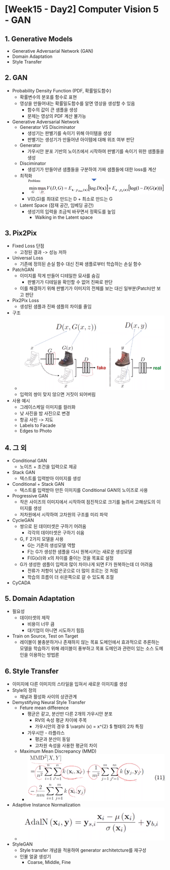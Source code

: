 # [Week15 - Day2] Computer Vision 5 - GAN

## 1. Generative Models
  - Generative Adversarial Network (GAN)
  - Domain Adaptation
  - Style Transfer

## 2. GAN
  - Probability Density Function (PDF, 확률밀도함수)
    - 확률변수의 분포를 함수로 표현
    - 영상을 만들어내는 확률밀도함수를 알면 영상을 생성할 수 있음
      - 함수의 값이 큰 샘플을 생성
      - 문제는 영상의 PDF 계산 불가능
  - Generative Adversarial Network
    - Generator VS Disciminator
      - 생성기는 판별기를 속이기 위해 아이템을 생성
      - 판별기는 생성기가 만들어낸 아이템에 대해 위조 여부 판단
    - Generator
      - 가우시안 분포 기반의 노이즈에서 시작하여 판별기를 속이기 위한 샘플들을 생성
    - Disciminator
      - 생성기가 만들어낸 샘플들을 구분하여 가짜 샘플들에 대한 loss를 계산
    - 최적화
      - ![image](image/1.png)
      - V(D,G)를 최대로 만드는 D + 최소로 만드는 G
    - Latent Space (잠재 공간, 임베딩 공간)
      - 생성기의 입력을 조금씩 바꾸면서 정확도를 높임
        - Walking in the Latent space

## 3. Pix2Pix
  - Fixed Loss 단점
    - 고정된 결과 -> 성능 저하
  - Universal Loss
    - 기존에 정의된 손실 함수 대신 진짜 샘플로부터 학습하는 손실 함수
  - PatchGAN
    - 이미지를 작게 만들어 디테일한 묘사를 숨김
      - 판별기가 디테일을 확인할 수 없어 진짜로 판단
    - 이를 해결하기 위해 판별기가 이미지의 전체를 보는 대신 일부분(Patch)만 보고 판단
  - Pix2Pix Loss
    - 생성된 샘플과 진짜 샘플의 차이를 줄임
  - 구조
    - ![image](image/2.png)
    - 입력의 쌍이 맞지 않으면 거짓이 되어버림
  - 사용 예시
    - 그레이스케일 이미지를 컬러화
    - 낮 사진을 밤 사진으로 변경
    - 항공 사진 -> 지도
    - Labels to Facade
    - Edges to Photo

## 4. 그 외
  - Conditional GAN
    - 노이즈 + 조건을 입력으로 제공
  - Stack GAN
    - 텍스트를 입력받아 이미지를 생성
  - Conditional + Stack GAN
    - 텍스트를 입력받아 만든 이미지를 Conditional GAN의 노이즈로 사용
  - Progressive GAN
    - 작은 사이즈의 이미지에서 시작하여 점진적으로 크기를 늘려서 고해상도의 이미지를 생성
    - 저차원에서 시작하여 고차원의 구조를 미리 파악
  - CycleGAN
    - 쌍으로 된 데이터셋은 구하기 어려움
      - 각각의 데이터셋은 구하기 쉬움
    - G, F 2가지 모델을 사용
      - G는 기존의 생성모델 역할
      - F는 G가 생성한 샘플을 다시 원복시키는 새로운 생성모델
      - F(G(x))와 x의 차이를 줄이는 것을 목표로 설정
    - G가 생성한 샘플이 입력과 많이 차이나게 되면 F가 원복하는데 더 어려움
      - 전류가 저항이 낮은곳으로 더 많이 흐르는 것 처럼
      - 학습의 흐름이 더 쉬운쪽으로 갈 수 있도록 조절
  - CyCADA

## 5. Domain Adaptation
  - 필요성
    - 데이터셋의 제작
      - 비용이 너무 큼
      - 대기업이 아니면 시도하기 힘듬
  - Train on Source, Test on Target
    - 레이블이 불충분하거나 존재하지 않는 목표 도메인에서 효과적으로 추론하는 모델을 학습하기 위해 레이블이 풍부하고 목표 도메인과 관련이 있는 소스 도메인을 이용하는 방법론

## 6. Style Transfer
  - 이미지에 다른 이미지의 스타일을 입혀서 새로운 이미지를 생성
  - Style의 정의
    - 채널과 활성화 사이의 상관관계
  - Demystifying Neural Style Transfer
    - Feture mean difference
      - 평균은 같고, 분산만 다른 2개의 가우시안 분포
        - RV의 속성 평균 차이에 주목
        - 가우시안의 경우 $ \varphi (x) = x^{2} $ 형태의 2차 특징
      - 가우시안 - 라플라스
        - 평균과 분산이 동일
        - 고차원 속성을 사용한 평균의 차이
    - Maximum Mean Discrepancy (MMD)
      - ![image](image/3.png)
  - Adaptive Instance Normalization
    - ![image](image/4.png)
  - StyleGAN
    - Style transfer 개념을 적용하여 generator architetcture를 재구성
    - 인물 얼굴 생성기
      - Coarse, Middle, Fine